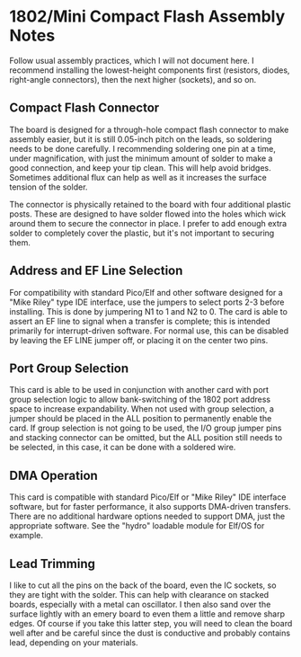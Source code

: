 # 1802/Mini Compact Flash Assembly Notes

Follow usual assembly practices, which I will not document here. I recommend installing the lowest-height components first (resistors, diodes, right-angle connectors), then the next higher (sockets), and so on.

## Compact Flash Connector

The board is designed for a through-hole compact flash connector to make assembly easier, but it is still 0.05-inch pitch on the leads, so soldering needs to be done carefully. I recommending soldering one pin at a time, under magnification, with just the minimum amount of solder to make a good connection, and keep your tip clean. This will help avoid bridges. Sometimes additional flux can help as well as it increases the surface tension of the solder.

The connector is physically retained to the board with four additional plastic posts. These are designed to have solder flowed into the holes which wick around them to secure the connector in place. I prefer to add enough extra solder to completely cover the plastic, but it's not important to securing them.

## Address and EF Line Selection

For compatibility with standard Pico/Elf and other software designed for a "Mike Riley" type IDE interface, use the jumpers to select ports 2-3 before installing. This is done by jumpering N1 to 1 and N2 to 0. The card is able to assert an EF line to signal when a transfer is complete; this is intended primarily for interrupt-driven software. For normal use, this can be disabled by leaving the EF LINE jumper off, or placing it on the center two pins.

## Port Group Selection

This card is able to be used in conjunction with another card with port group selection logic to allow bank-switching of the 1802 port address space to increase expandability. When not used with group selection, a jumper should be placed in the ALL position to permanently enable the card. If group selection is not going to be used, the I/O group jumper pins and stacking connector can be omitted, but the ALL position still needs to be selected, in this case, it can be done with a soldered wire.

## DMA Operation

This card is compatible with standard Pico/Elf or "Mike Riley" IDE interface software, but for faster performance, it also supports DMA-driven transfers. There are no additional hardware options needed to support DMA, just the appropriate software. See the "hydro" loadable module for Elf/OS for example.

## Lead Trimming

I like to cut all the pins on the back of the board, even the IC sockets, so they are tight with the solder. This can help with clearance on stacked boards, especially with a metal can oscillator. I then also sand over the surface lightly with an emery board to even them a little and remove sharp edges. Of course if you take this latter step, you will need to clean the board well after and be careful since the dust is conductive and probably contains lead, depending on your materials.

